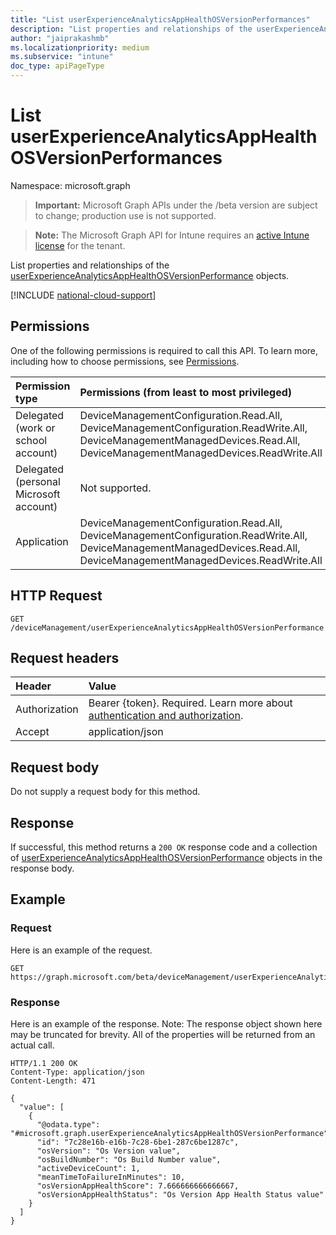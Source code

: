 ```yaml
---
title: "List userExperienceAnalyticsAppHealthOSVersionPerformances"
description: "List properties and relationships of the userExperienceAnalyticsAppHealthOSVersionPerformance objects."
author: "jaiprakashmb"
ms.localizationpriority: medium
ms.subservice: "intune"
doc_type: apiPageType
---
```


# List userExperienceAnalyticsAppHealthOSVersionPerformances

Namespace: microsoft.graph

> **Important:** Microsoft Graph APIs under the /beta version are subject to change; production use is not supported.

> **Note:** The Microsoft Graph API for Intune requires an [active Intune license](https://go.microsoft.com/fwlink/?linkid=839381) for the tenant.

List properties and relationships of the [userExperienceAnalyticsAppHealthOSVersionPerformance](../resources/intune-devices-userexperienceanalyticsapphealthosversionperformance.md) objects.

[!INCLUDE [national-cloud-support](../../includes/all-clouds.md)]

## Permissions
One of the following permissions is required to call this API. To learn more, including how to choose permissions, see [Permissions](/graph/permissions-reference).

|Permission type|Permissions (from least to most privileged)|
|:---|:---|
|Delegated (work or school account)|DeviceManagementConfiguration.Read.All, DeviceManagementConfiguration.ReadWrite.All, DeviceManagementManagedDevices.Read.All, DeviceManagementManagedDevices.ReadWrite.All|
|Delegated (personal Microsoft account)|Not supported.|
|Application|DeviceManagementConfiguration.Read.All, DeviceManagementConfiguration.ReadWrite.All, DeviceManagementManagedDevices.Read.All, DeviceManagementManagedDevices.ReadWrite.All|

## HTTP Request
<!-- {
  "blockType": "ignored"
}
-->
``` http
GET /deviceManagement/userExperienceAnalyticsAppHealthOSVersionPerformance
```

## Request headers
|Header|Value|
|:---|:---|
|Authorization|Bearer {token}. Required. Learn more about [authentication and authorization](/graph/auth/auth-concepts).|
|Accept|application/json|

## Request body
Do not supply a request body for this method.

## Response
If successful, this method returns a `200 OK` response code and a collection of [userExperienceAnalyticsAppHealthOSVersionPerformance](../resources/intune-devices-userexperienceanalyticsapphealthosversionperformance.md) objects in the response body.

## Example

### Request
Here is an example of the request.
``` http
GET https://graph.microsoft.com/beta/deviceManagement/userExperienceAnalyticsAppHealthOSVersionPerformance
```

### Response
Here is an example of the response. Note: The response object shown here may be truncated for brevity. All of the properties will be returned from an actual call.
``` http
HTTP/1.1 200 OK
Content-Type: application/json
Content-Length: 471

{
  "value": [
    {
      "@odata.type": "#microsoft.graph.userExperienceAnalyticsAppHealthOSVersionPerformance",
      "id": "7c28e16b-e16b-7c28-6be1-287c6be1287c",
      "osVersion": "Os Version value",
      "osBuildNumber": "Os Build Number value",
      "activeDeviceCount": 1,
      "meanTimeToFailureInMinutes": 10,
      "osVersionAppHealthScore": 7.666666666666667,
      "osVersionAppHealthStatus": "Os Version App Health Status value"
    }
  ]
}
```
